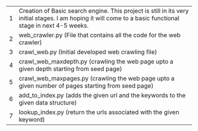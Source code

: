 <table border = '0'>
	<tr>
		<td>
			1
		</td>
		<td>
			Creation of Basic search engine. This project is still in its very initial stages. I am hoping it will come to a basic functional stage in next 4-5 weeks.
		</td>
	</tr>
	<tr>
		<td>
			2
		</td>
		<td>
			web_crawler.py (File that contains all the code for the web crawler)
		</td>
	</tr>
	<tr>
		<td>
			3
		</td>
		<td>
			crawl_web.py (Initial developed web crawling file)
		</td>
	</tr>
	<tr>
		<td>
			4
		</td>
		<td>
			crawl_web_maxdepth.py (crawling the web page upto a given depth starting from seed page)
		</td>
	</tr>
	<tr>
		<td>
			5
		</td>
		<td>
			crawl_web_maxpages.py (crawling the web page upto a given number of pages starting from seed page)
		</td>
	</tr>
	<tr>
		<td>
			6
		</td>
		<td>
			add_to_index.py (adds the given url and the keywords to the given data structure)
		</td>
	</tr>
	<tr>
		<td>
			7
		</td>
		<td>
			lookup_index.py (return the urls associated with the given keyword)
		</td>
	</tr>
</table>
